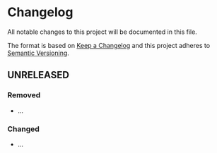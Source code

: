 # Changelog

All notable changes to this project will be documented in this file.

The format is based on [Keep a Changelog][keepachangelog] and this project adheres to [Semantic Versioning][semver].

## UNRELEASED

### Removed

- ...

### Changed

- ...

[keepachangelog]:https://keepachangelog.com/en/1.0.0/
[semver]:https://semver.org/spec/v2.0.0.html
